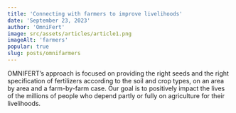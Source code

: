 ```yaml
---
title: 'Connecting with farmers to improve livelihoods'
date: 'September 23, 2023'
author: 'OmniFert'
image: src/assets/articles/article1.png
imageAlt: 'farmers'
popular: true
slug: posts/omnifarmers
---
```


OMNIFERT’s approach is focused on providing the right seeds and the right specification of fertilizers according to the soil and crop types, on an area by area and a farm-by-farm case. Our goal is to positively impact the lives of the millions of people who depend partly or fully on agriculture for their livelihoods.
